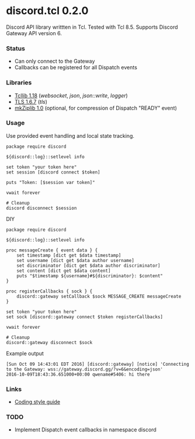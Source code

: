# discord.tcl 0.2.0
Discord API library writtten in Tcl.
Tested with Tcl 8.5.
Supports Discord Gateway API version 6.

### Status

- Can only connect to the Gateway
- Callbacks can be registered for all Dispatch events

### Libraries

- [Tcllib 1.18](http://www.tcl.tk/software/tcllib) (*websocket*, *json*, *json::write*, *logger*)
- [TLS 1.6.7](https://sourceforge.net/projects/tls) (*tls*)
- [mkZiplib 1.0](http://mkextensions.sourceforge.net) (optional, for compression of Dispatch "READY" event)

### Usage
Use provided event handling and local state tracking.
```
package require discord

${discord::log}::setlevel info

set token "your token here"
set session [discord connect $token]

puts "Token: [$session var token]"

vwait forever

# Cleanup
discord disconnect $session
```
DIY
```
package require discord

${discord::log}::setlevel info

proc messageCreate { event data } {
    set timestamp [dict get $data timestamp]
    set username [dict get $data author username]
    set discriminator [dict get $data author discriminator]
    set content [dict get $data content]
    puts "$timestamp ${username}#${discriminator}: $content"
}

proc registerCallbacks { sock } {
    discord::gateway setCallback $sock MESSAGE_CREATE messageCreate
}

set token "your token here"
set sock [discord::gateway connect $token registerCallbacks]

vwait forever

# Cleanup
discord::gateway disconnect $sock
```

Example output
```
[Sun Oct 09 14:43:01 EDT 2016] [discord::gateway] [notice] 'Connecting to the Gateway: wss://gateway.discord.gg/?v=6&encoding=json'
2016-10-09T18:43:36.651000+00:00 qwename#5406: hi there
```

### Links

- [Coding style guide](http://www.tcl.tk/doc/styleGuide.pdf)

### TODO

- Implement Dispatch event callbacks in namespace discord
